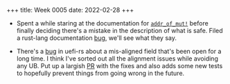 +++
title: Week 0005
date: 2022-02-28
+++

* Spent a while staring at the documentation for
  [`addr_of_mut!`](https://doc.rust-lang.org/core/ptr/macro.addr_of_mut.html)
  before finally deciding there's a mistake in the description of what
  is safe. Filed a rust-lang documentation
  [bug](https://github.com/rust-lang/rust/issues/94473), we'll see what
  they say.

* There's a [bug](https://github.com/rust-osdev/uefi-rs/issues/80) in
  uefi-rs about a mis-aligned field that's been open for a long time. I
  think I've sorted out all the alignment issues while avoiding any
  UB. Put up a largish
  [PR](https://github.com/rust-osdev/uefi-rs/pull/377) with the fixes
  and also adds some new tests to hopefully prevent things from going
  wrong in the future.
